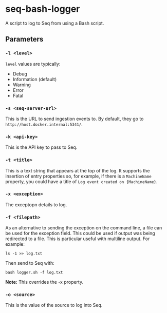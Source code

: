 # seq-bash-logger
A script to log to Seq from using a Bash script.

## Parameters
### `-l <level>`
`level` values are typically:
* Debug
* Information (default)
* Warning
* Error
* Fatal

### `-s <seq-server-url>`
This is the URL to send ingestion events to.  By default, they go to `http://host.docker.internal:5341/`.

### `-k <api-key>`
This is the API key to pass to Seq.

### `-t <title>`
This is a text string that appears at the top of the log.  It supports the insertion of entry properties so, for example, if there is a `MachineName` property, you could have a title of `Log event created on {MachineName}`.

### `-x <exception>`
The exceptopn details to log.

### `-f <filepath>`
As an alternative to sending the exception on the command line, a file can be used for the exception field.  This could be used if output was being redirected to a file. This is particular useful with multiline output.  For example:
```
ls -1 >> log.txt
```
Then send to Seq with:
```
bash logger.sh -f log.txt
```
**Note:** This overrides the -x property.

### `-o <source>`
This is the value of the source to log into Seq.

